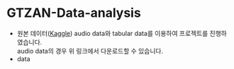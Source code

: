 # GTZAN-Data-analysis
* 원본 데이터(<a href="https://www.kaggle.com/datasets/andradaolteanu/gtzan-dataset-music-genre-classification">Kaggle</a>)
audio data와 tabular data를 이용하여 프로젝트를 진행하였습니다.<br>
audio data의 경우 위 링크에서 다운로드할 수 있습니다.
* data
